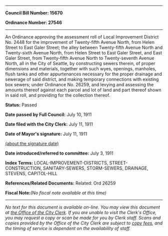 

********

**Council Bill Number: 15670**
   
**Ordinance Number: 27546**
********

 An Ordinance approving the assessment roll of Local Improvement District No. 2448 for the improvement of Twenty-fifth Avenue North, from Helen Street to East Galer Street; the alley between Twenty-fifth Avenue North and Twenty-sixth Avenue North, from Helen Street to East Galer Street, and East Galer Street, from Twenty-fifth Avenue North to Twenty-seventh Avenue North, all in the City of Seattle, by constructing sewers therein, of proper dimensions and materials, together with such wyes, openings, manholes, flush tanks and other appurtenances necessary for the proper drainage and sewerage of said district, and making temporary connections with existing box sewers; under Ordinance No. 26259, and levying and assessing the amounts thereof against each parcel and lot of land and part thereof shown in said roll, and providing for the collection thereof.

**Status:** Passed
   
**Date passed by Full Council:** July 10, 1911
   
**Date filed with the City Clerk:** July 11, 1911
   
**Date of Mayor's signature:** July 11, 1911
   
[(about the signature date)](/~public/approvaldate.htm)
   
   
   
**Date introduced/referred to committee:** July 3, 1911
   
   
**Index Terms:** LOCAL-IMPROVEMENT-DISTRICTS, STREET-CONSTRUCTION, SANITARY-SEWERS, STORM-SEWERS, DRAINAGE, STEVENS, CAPITOL-HILL

**References/Related Documents:** Related: Ord 26259

**Fiscal Note:**_(No fiscal note available at this time)_
********

_No text for this document is available on-line. You may view this document at [the Office of the City Clerk](http://www.seattle.gov/leg/clerk/contactUs.htm). If you are unable to visit the Clerk's Office, you may request a copy or scan be made for you by Clerk staff. Scans and copies provided by the Office of the City Clerk are subject to [copy fees](http://clerk.seattle.gov/~public/clerkfees.htm), and the timing of service is dependent on the availability of staff._

